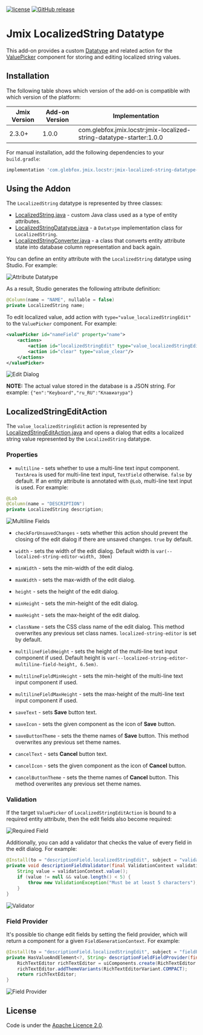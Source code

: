 [![license](https://img.shields.io/badge/license-Apache%202.0-blue.svg)](http://www.apache.org/licenses/LICENSE-2.0)
[![GitHub release](https://img.shields.io/github/release/glebfox/jmix-localized-string-datatype-addon.svg)](https://github.com/glebfox/jmix-localized-string-datatype-addon/releases)

# Jmix LocalizedString Datatype

This add-on provides a custom [Datatype](https://docs.jmix.io/jmix/data-model/data-types.html) and related action for the [ValuePicker](https://docs.jmix.io/jmix/flow-ui/vc/components/valuePicker.html) component for storing and editing localized string values.

## Installation

The following table shows which version of the add-on is compatible with which version of the platform:

| Jmix Version | Add-on Version | Implementation                                                       |
|--------------|----------------|----------------------------------------------------------------------|
| 2.3.0+       | 1.0.0          | com.glebfox.jmix.locstr:jmix-localized-string-datatype-starter:1.0.0 |

For manual installation, add the following dependencies to your `build.gradle`:

```groovy
implementation 'com.glebfox.jmix.locstr:jmix-localized-string-datatype-starter:<addon-version>'
```

## Using the Addon

The `LocalizedString` datatype is represented by three classes: 

* [LocalizedString.java](jmix-localized-string-datatype/src/main/java/com/glebfox/jmix/locstr/datatype/LocalizedString.java) - custom Java class used as a type of entity attributes. 
* [LocalizedStringDatatype.java](jmix-localized-string-datatype/src/main/java/com/glebfox/jmix/locstr/datatype/LocalizedStringDatatype.java) - a `Datatype` implementation class for `LocalizedString`.
* [LocalizedStringConverter.java](jmix-localized-string-datatype/src/main/java/com/glebfox/jmix/locstr/datatype/LocalizedStringConverter.java) - a class that converts entity attribute state into database column representation and back again.

You can define an entity attribute with the `LocalizedString` datatype using Studio. For example:

![Attribute Datatype](/doc/img/attribute-datatype.png)

As a result, Studio generates the following attribute definition: 

```java
@Column(name = "NAME", nullable = false)
private LocalizedString name;
```

To edit localized value, add action with `type="value_localizedStringEdit"` to the `ValuePicker` component. For example:

```xml
<valuePicker id="nameField" property="name">
    <actions>
        <action id="localizedStringEdit" type="value_localizedStringEdit"/>
        <action id="clear" type="value_clear"/>
    </actions>
</valuePicker>
```

![Edit Dialog](/doc/img/edit-dialog.png)

**NOTE:** The actual value stored in the database is a JSON string. For example: `{"en":"Keyboard","ru_RU":"Клавиатура"}`

## LocalizedStringEditAction

The `value_localizedStringEdit` action is represented by [LocalizedStringEditAction.java](jmix-localized-string-datatype/src/main/java/com/glebfox/jmix/locstr/action/LocalizedStringEditAction.java) and opens a dialog that edits a localized string value represented by the `LocalizedString` datatype.

### Properties

* `multiline` - sets whether to use a multi-line text input component. `TextArea` is used for multi-line text input, `TextField` otherwise. `false` by default. If an entity attribute is annotated with `@Lob`, multi-line text input is used. For example:

```java
@Lob
@Column(name = "DESCRIPTION")
private LocalizedString description;
```

![Multiline Fields](/doc/img/multiline-fields.png)

* `checkForUnsavedChanges` - sets whether this action should prevent the closing of the edit dialog if there are unsaved changes. `true` by default.

* `width` - sets the width of the edit dialog. Default width is `var(--localized-string-editor-width, 30em)`

* `minWidth` - sets the min-width of the edit dialog.

* `maxWidth` - sets the max-width of the edit dialog.

* `height` - sets the height of the edit dialog.

* `minHeight` - sets the min-height of the edit dialog.

* `maxHeight` - sets the max-height of the edit dialog.

* `className` - sets the CSS class name of the edit dialog. This method overwrites any previous set class names. `localized-string-editor` is set by default.

* `multilineFieldHeight` - sets the height of the multi-line text input component if used. Default height is `var(--localized-string-editor-multiline-field-height, 6.5em)`.

* `multilineFieldMinHeight` - sets the min-height of the multi-line text input component if used.

* `multilineFieldMaxHeight` - sets the max-height of the multi-line text input component if used.

* `saveText` - sets **Save** button text.

* `saveIcon` - sets the given component as the icon of **Save** button.

* `saveButtonTheme` - sets the theme names of **Save** button. This method overwrites any previous set theme names.

* `cancelText` - sets **Cancel** button text.

* `cancelIcon` - sets the given component as the icon of **Cancel** button.

* `cancelButtonTheme` - sets the theme names of **Cancel** button. This method overwrites any previous set theme names.

### Validation

If the target `ValuePicker` of `LocalizedStringEditAction` is bound to a required entity attribute, then the edit fields also become required:

![Required Field](/doc/img/required-field.png)

Additionally, you can add a validator that checks the value of every field in the edit dialog. For example:

```java
@Install(to = "descriptionField.localizedStringEdit", subject = "validator")
private void descriptionFieldValidator(final ValidationContext validationContext) {
    String value = validationContext.value();
    if (value != null && value.length() < 5) {
        throw new ValidationException("Must be at least 5 characters");
    }
}
```

![Validator](/doc/img/validator.png)

### Field Provider

It's possible tio change edit fields by setting the field provider, which will return a component for a given `FieldGenerationContext`. For example:

```java
@Install(to = "descriptionField.localizedStringEdit", subject = "fieldProvider")
private HasValueAndElement<?, String> descriptionFieldFieldProvider(final FieldGenerationContext context) {
    RichTextEditor richTextEditor = uiComponents.create(RichTextEditor.class);
    richTextEditor.addThemeVariants(RichTextEditorVariant.COMPACT);
    return richTextEditor;
}
```

![Field Provider](/doc/img/field-provider.png)

## License

Code is under the [Apache Licence 2.0](http://www.apache.org/licenses/LICENSE-2.0).